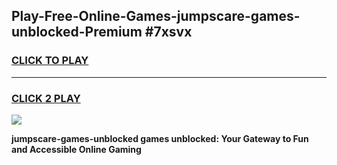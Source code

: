 
## Play-Free-Online-Games-jumpscare-games-unblocked-Premium #7xsvx
<h3>
<a href="https://premium.freeplayer.one?title=jumpscare-games-unblocked&ref=8M">CLICK TO PLAY</a></h3>
<hr>

<h3>
<a href="https://premium.freeplayer.one?title=jumpscare-games-unblocked&ref=8M">CLICK 2 PLAY</a>
  
</h3>

<a href="https://premium.freeplayer.one?title=jumpscare-games-unblocked&ref=8M"><img src="https://clearcache.store/games.png"></a>


**jumpscare-games-unblocked games unblocked: Your Gateway to Fun and Accessible Online Gaming**
